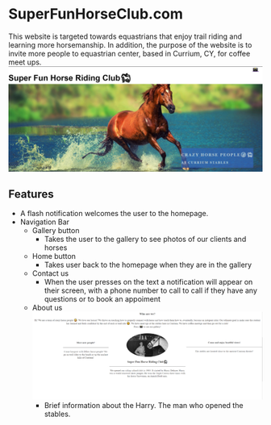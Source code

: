 # SuperFunHorseClub.com
This website is targeted towards equastrians that enjoy trail riding and learning more horsemanship. In addition, the purpose of the website is to invite more people to equastrian center, based in Currium, CY, for coffee meet ups. 
![homepage](/assets/imgs/screenshots/homepage.jpg)
<br>
## Features
- A flash notification welcomes the user to the homepage.
- Navigation Bar 
    - Gallery button
        - Takes the user to the gallery to see photos of our clients and horses
    - Home button
        - Takes user back to the homepage when they are in the gallery
    - Contact us
        - When the user presses on the text a notification will appear on their screen, with a phone number to call to call if they have any questions or to book an appoiment   
    - About us
![about us](/assets/imgs/screenshots/about-center.jpg)
        -  Brief information about the Harry. The man who opened the stables.        
